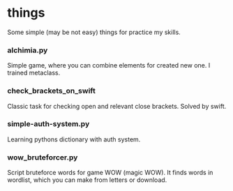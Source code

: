 # things
Some simple (may be not easy) things for practice my skills.

### alchimia.py
Simple game, where you can combine elements for created new one. I trained metaclass.

### check_brackets_on_swift
Classic task for checking open and relevant close brackets. Solved by swift.

### simple-auth-system.py
Learning pythons dictionary with auth system.

### wow_bruteforcer.py
Script bruteforce words for game WOW (magic WOW). It finds words in wordlist, which you can make from letters or download.
